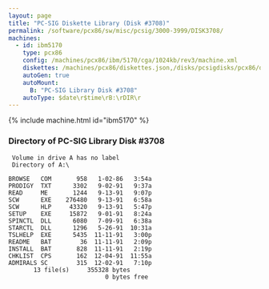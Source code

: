 ```yaml
---
layout: page
title: "PC-SIG Diskette Library (Disk #3708)"
permalink: /software/pcx86/sw/misc/pcsig/3000-3999/DISK3708/
machines:
  - id: ibm5170
    type: pcx86
    config: /machines/pcx86/ibm/5170/cga/1024kb/rev3/machine.xml
    diskettes: /machines/pcx86/diskettes.json,/disks/pcsigdisks/pcx86/diskettes.json
    autoGen: true
    autoMount:
      B: "PC-SIG Library Disk #3708"
    autoType: $date\r$time\rB:\rDIR\r
---
```


{% include machine.html id="ibm5170" %}

### Directory of PC-SIG Library Disk #3708

     Volume in drive A has no label
     Directory of A:\

    BROWSE   COM       958   1-02-86   3:54a
    PRODIGY  TXT      3302   9-02-91   9:37a
    READ     ME       1244   9-13-91   9:07p
    SCW      EXE    276480   9-13-91   6:58a
    SCW      HLP     43320   9-13-91   5:47p
    SETUP    EXE     15872   9-01-91   8:24a
    SPINCTL  DLL      6080   7-09-91   6:38a
    STARCTL  DLL      1296   5-26-91  10:31a
    TSLHELP  EXE      5435  11-11-91   3:00p
    README   BAT        36  11-11-91   2:09p
    INSTALL  BAT       828  11-11-91   2:19p
    CHKLIST  CPS       162  12-04-91  11:55a
    ADMIRALS SC        315  12-02-91   7:10p
           13 file(s)     355328 bytes
                               0 bytes free
